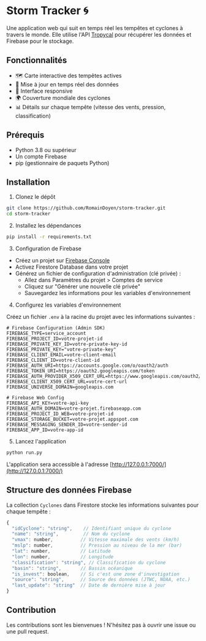 # Storm Tracker 🌀

Une application web qui suit en temps réel les tempêtes et cyclones à travers le monde. Elle utilise l'API [Tropycal](https://tropycal.github.io/tropycal/index.html) pour récupérer les données et Firebase pour le stockage.

## Fonctionnalités

- 🗺️ Carte interactive des tempêtes actives
- 🔄 Mise à jour en temps réel des données
- 📱 Interface responsive
- 🌍 Couverture mondiale des cyclones
- 📊 Détails sur chaque tempête (vitesse des vents, pression, classification)

## Prérequis

- Python 3.8 ou supérieur
- Un compte Firebase
- pip (gestionnaire de paquets Python)

## Installation

1. Clonez le dépôt

```bash
git clone https://github.com/RomainDoyen/storm-tracker.git
cd storm-tracker
```

2. Installez les dépendances

```bash
pip install -r requirements.txt
```

3. Configuration de Firebase

- Créez un projet sur [Firebase Console](https://console.firebase.google.com/)
- Activez Firestore Database dans votre projet
- Générez un fichier de configuration d'administration (clé privée) :
  - Allez dans Paramètres du projet > Comptes de service
  - Cliquez sur "Générer une nouvelle clé privée"
  - Sauvegardez les informations pour les variables d'environnement

4. Configurez les variables d'environnement

Créez un fichier `.env` à la racine du projet avec les informations suivantes :

```env
# Firebase Configuration (Admin SDK)
FIREBASE_TYPE=service_account
FIREBASE_PROJECT_ID=votre-projet-id
FIREBASE_PRIVATE_KEY_ID=votre-private-key-id
FIREBASE_PRIVATE_KEY="votre-private-key"
FIREBASE_CLIENT_EMAIL=votre-client-email
FIREBASE_CLIENT_ID=votre-client-id
FIREBASE_AUTH_URI=https://accounts.google.com/o/oauth2/auth
FIREBASE_TOKEN_URI=https://oauth2.googleapis.com/token
FIREBASE_AUTH_PROVIDER_X509_CERT_URL=https://www.googleapis.com/oauth2/v1/certs
FIREBASE_CLIENT_X509_CERT_URL=votre-cert-url
FIREBASE_UNIVERSE_DOMAIN=googleapis.com

# Firebase Web Config
FIREBASE_API_KEY=votre-api-key
FIREBASE_AUTH_DOMAIN=votre-projet.firebaseapp.com
FIREBASE_PROJECT_ID_WEB=votre-projet-id
FIREBASE_STORAGE_BUCKET=votre-projet.appspot.com
FIREBASE_MESSAGING_SENDER_ID=votre-sender-id
FIREBASE_APP_ID=votre-app-id
```

5. Lancez l'application

```bash
python run.py
```

L'application sera accessible à l'adresse [http://127.0.0.1:7000/](http://127.0.0.1:7000/)

## Structure des données Firebase

La collection `Cyclones` dans Firestore stocke les informations suivantes pour chaque tempête :

```javascript
{
  "idCyclone": "string",    // Identifiant unique du cyclone
  "name": "string",         // Nom du cyclone
  "vmax": number,          // Vitesse maximale des vents (km/h)
  "mslp": number,          // Pression au niveau de la mer (bar)
  "lat": number,           // Latitude
  "lon": number,           // Longitude
  "classification": "string", // Classification du cyclone
  "basin": "string",       // Bassin océanique
  "is_invest": boolean,    // Si c'est une zone d'investigation
  "source": "string",      // Source des données (JTWC, NOAA, etc.)
  "last_update": "string"  // Date de dernière mise à jour
}
```

## Contribution

Les contributions sont les bienvenues ! N'hésitez pas à ouvrir une issue ou une pull request.

